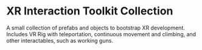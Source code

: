 # XR Interaction Toolkit Collection
A small collection of prefabs and objects to bootstrap XR development. Includes VR Rig with teleportation, continuous movement and climbing, and other interactables, such as working guns.
